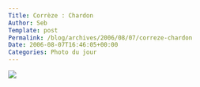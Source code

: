 ```yaml
--- 
Title: Corrèze : Chardon
Author: Seb
Template: post
Permalink: /blog/archives/2006/08/07/correze-chardon
Date: 2006-08-07T16:46:05+00:00
Categories: Photo du jour
--- 
```


<p><a title="IMG_3528.JPG" href="http://flickr.com/photos/11523765@N00/209159055" ><img src="http://static.flickr.com/95/209159055_972871b8b2_d.jpg" /></a></p>
